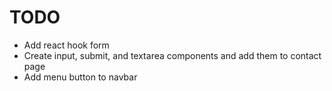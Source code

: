 # TODO

- Add react hook form
- Create input, submit, and textarea components and add them to contact page
- Add menu button to navbar
